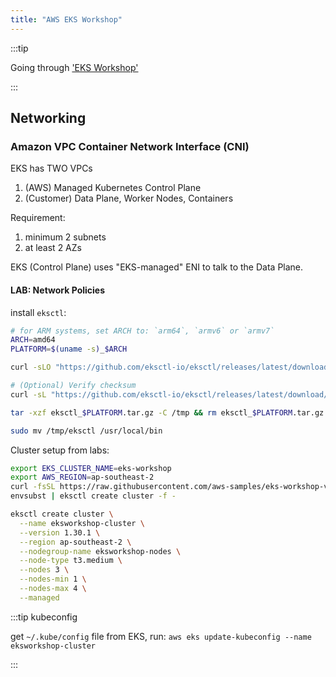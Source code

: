 ```yaml
---
title: "AWS EKS Workshop"
---
```


:::tip

Going through ['EKS Workshop'](https://www.eksworkshop.com/)

:::

## Networking

### Amazon VPC Container Network Interface (CNI)

EKS has TWO VPCs

1. (AWS) Managed Kubernetes Control Plane
2. (Customer) Data Plane, Worker Nodes, Containers

Requirement:

1. minimum 2 subnets
2. at least 2 AZs

EKS (Control Plane) uses "EKS-managed" ENI to talk to the Data Plane.

#### LAB: Network Policies

install `eksctl`:

```bash
# for ARM systems, set ARCH to: `arm64`, `armv6` or `armv7`
ARCH=amd64
PLATFORM=$(uname -s)_$ARCH

curl -sLO "https://github.com/eksctl-io/eksctl/releases/latest/download/eksctl_$PLATFORM.tar.gz"

# (Optional) Verify checksum
curl -sL "https://github.com/eksctl-io/eksctl/releases/latest/download/eksctl_checksums.txt" | grep $PLATFORM | sha256sum --check

tar -xzf eksctl_$PLATFORM.tar.gz -C /tmp && rm eksctl_$PLATFORM.tar.gz

sudo mv /tmp/eksctl /usr/local/bin
```

Cluster setup from labs:

```bash
export EKS_CLUSTER_NAME=eks-workshop
export AWS_REGION=ap-southeast-2
curl -fsSL https://raw.githubusercontent.com/aws-samples/eks-workshop-v2/stable/cluster/eksctl/cluster.yaml | \
envsubst | eksctl create cluster -f -
```

```bash
eksctl create cluster \
  --name eksworkshop-cluster \
  --version 1.30.1 \
  --region ap-southeast-2 \
  --nodegroup-name eksworkshop-nodes \
  --node-type t3.medium \
  --nodes 3 \
  --nodes-min 1 \
  --nodes-max 4 \
  --managed
```

:::tip kubeconfig

get `~/.kube/config` file from EKS, run: `aws eks update-kubeconfig --name eksworkshop-cluster`

:::
